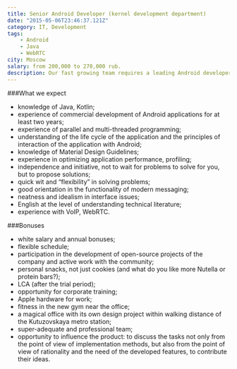 ```yaml
---
title: Senior Android Developer (kernel development department)
date: "2015-05-06T23:46:37.121Z"
category: IT, Development
tags:
    - Android
    - Java
    - WebRTC
city: Moscow
salary: from 200,000 to 270,000 rub.
description: Our fast growing team requires a leading Android developer to develop the client side of the messaging platform. We are looking for someone who can lead the Android direction of the development team. His responsibilities will include support for Android clients, development of new functionality and interfaces, and guidance for middle developers.
---
```


###What we expect
- knowledge of Java, Kotlin;
- experience of commercial development of Android applications for at least two years;
- experience of parallel and multi-threaded programming;
- understanding of the life cycle of the application and the principles of interaction of the application with Android;
- knowledge of Material Design Guidelines;
- experience in optimizing application performance, profiling;
- independence and initiative, not to wait for problems to solve for you, but to propose solutions;
- quick wit and “flexibility” in solving problems;
- good orientation in the functionality of modern messaging;
- neatness and idealism in interface issues;
- English at the level of understanding technical literature;
- experience with VoIP, WebRTC.

###Bonuses
- white salary and annual bonuses;
- flexible schedule;
- participation in the development of open-source projects of the company and active work with the community;
- personal snacks, not just cookies (and what do you like more Nutella or protein bars?);
- LCA (after the trial period);
- opportunity for corporate training;
- Apple hardware for work;
- fitness in the new gym near the office;
- a magical office with its own design project within walking distance of the Kutuzovskaya metro station;
- super-adequate and professional team;
- opportunity to influence the product: to discuss the tasks not only from the point of view of implementation methods, but also from the point of view of rationality and the need of the developed features, to contribute their ideas.
